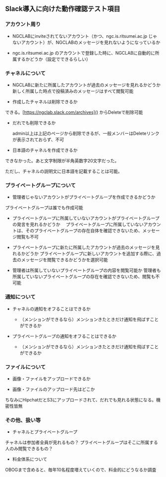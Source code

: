 Slack導入に向けた動作確認テスト項目
----

### アカウント周り

- NGCLABにinviteされてないアカウント（かつ、ngc.is.ritsumei.ac.jp じゃないアカウント）が、NGCLABのメッセージを見れないようになっているか

- ngc.is.ritsumei.ac.jp のアカウントで登録した時に、NGCLABに自動的に所属するかどうか（設定でできるらしい）

### チャネルについて

- NGCLABに新たに所属したアカウントが過去のメッセージを見れるかどうか
新しく所属した時点で投稿済みのメッセージはすべて閲覧可能

- 作成したチャネルは削除できるか

できる。[https://ngclab.slack.com/archives]() からDeleteで削除可能

  - だれでも削除できるか

    admin以上は上記のページから削除できるが、一般メンバーはDeleteリンクが表示されておらず、不可

- 日本語のチャネルを作成できるか

できなかった。あと文字制限が半角英数字20文字だった。

ただし、チャネルの説明文に日本語を記載することは可能。
### プライベートグループについて

- 管理者じゃないアカウントがプライベートグループを作成できるかどうか

プライベートグループは誰でも作成可能

- プライベートグループに所属していないアカウントがプライベートグループの発言を見れるかどうか
　プライベートグループに所属していないアカウントは、そのプライベートグループの存在自体を確認できないため、メッセージ閲覧も不可

- プライベートグループに新たに所属したアカウントが過去のメッセージを見れるかどうか
 プライベートグループに新しいアカウントを追加する際に、過去のメッセージを閲覧できるかどうかを選択可能
 
- 管理者は所属していないプライベートグループの内容を閲覧可能か
 管理者も所属していないプライベートグループの存在を確認できないため、閲覧も不可能
### 通知について


- チャネルの通知をオフることはできるか

  - （メンションができるなら）メンションきたときだけ通知を飛ばすことができるか

- プライベートグループの通知をオフることはできるか

  - （メンションができるなら）メンションきたときだけ通知を飛ばすことができるか

### ファイルについて

- 画像・ファイルをアップロードできるか

- 画像・ファイルのアップロード先はどこか

ちなみにHipchatだとS3にアップロードされて、だれでも見れる状態になる。機密性皆無

### その他、扱い等

- チャネルとプライベートグループ

チャネルは参加者全員が見れるもの？
プライベートグループはそこに所属する人のみ閲覧できるもの？

- 料金体系について

OBOGまで含めると、毎年10名程度増えていくので、料金的にどうなるか調査
